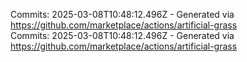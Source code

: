 Commits: 2025-03-08T10:48:12.496Z - Generated via https://github.com/marketplace/actions/artificial-grass
<br>
Commits: 2025-03-08T10:48:12.496Z - Generated via https://github.com/marketplace/actions/artificial-grass
<br>
